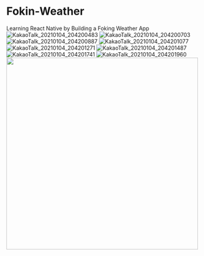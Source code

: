 # Fokin-Weather
Learning React Native by Building a Foking Weather App
![KakaoTalk_20210104_204200483](https://user-images.githubusercontent.com/70322673/103533772-13aa6e80-4ed1-11eb-8d18-5f51f2265ef0.jpg)
![KakaoTalk_20210104_204200703](https://user-images.githubusercontent.com/70322673/103533783-1a38e600-4ed1-11eb-920e-254b17576612.jpg)
![KakaoTalk_20210104_204200887](https://user-images.githubusercontent.com/70322673/103533785-1b6a1300-4ed1-11eb-87f6-76adc4de7457.jpg)
![KakaoTalk_20210104_204201077](https://user-images.githubusercontent.com/70322673/103533787-1b6a1300-4ed1-11eb-9e88-eb8e58b541ac.jpg)
![KakaoTalk_20210104_204201271](https://user-images.githubusercontent.com/70322673/103533788-1c02a980-4ed1-11eb-868a-3b3b3c136db5.jpg)
![KakaoTalk_20210104_204201487](https://user-images.githubusercontent.com/70322673/103533790-1c02a980-4ed1-11eb-8e59-38ece3b2368d.jpg)
![KakaoTalk_20210104_204201741](https://user-images.githubusercontent.com/70322673/103533791-1c9b4000-4ed1-11eb-8e22-e48cb975c060.jpg)
![KakaoTalk_20210104_204201960](https://user-images.githubusercontent.com/70322673/103533792-1d33d680-4ed1-11eb-8007-4c3435e4d240.jpg)
<img src="https://user-images.githubusercontent.com/70322673/103533772-13aa6e80-4ed1-11eb-8d18-5f51f2265ef0.jpg"  width="500">
